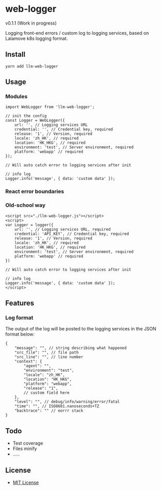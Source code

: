 # web-logger
v0.1.1 (Work in progress)

Logging front-end errors / custom log to logging services, based on Lalamove k8s logging format.

## Install
```
yarn add llm-web-logger
```

## Usage
### Modules
```
import WebLogger from 'llm-web-logger';

// init the config
const Logger = WebLogger({
    url: '', // Logging services URL
    credential: '', // Credential key, required
    release: '1', // Version, required
    locale: 'zh_HK', // required
    location: 'HK_HKG', // required
    environment: 'test', // Server environment, required
    platform: 'webapp' // required
});

// Will auto catch error to logging services after init

// info log
Logger.info('message', { data: 'custom data' });
```
### React error boundaries

### Old-school way
```
<script src="./llm-web-logger.js"></script>
<script>
var Logger = logger({
    url: '', // Logging services URL, required
    credential: 'API_KEY', // Credential key, required
    release: '1', // Version, required
    locale: 'zh_HK', // required
    location: 'HK_HKG', // required
    environment: 'test', // Server environment, required
    platform: 'webapp' // required
})

// Will auto catch error to logging services after init

// info log
Logger.info('message', { data: 'custom data' });
</script>
```

## Features
### Log format

The output of the log will be posted to the logging services in the JSON format below:
```
{
    "message": "", // string describing what happened
    "src_file": "", // file path
    "src_line": "", // line number
    "context": {
        "agent": "",
        "environment": "test",
        "locale": "zh_HK",
        "location": "HK_HKG",
        "platform": "webapp",
        "release": "1",
        // custom field here
    },
    "level": "", // debug/info/warning/error/fatal
    "time": "", // ISO8601.nanoseconds+TZ
    "backtrace": "" // eorrr stack
}
```
## Todo
* Test coverage
* Files minify
* .....

## License
- [MIT License](LICENSES.md)
